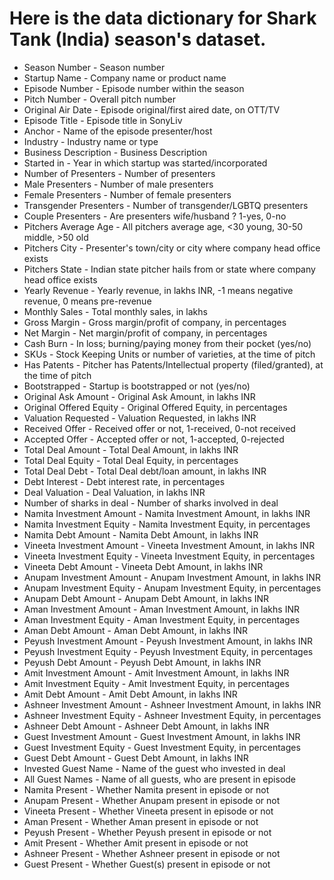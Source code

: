 # Here is the data dictionary for Shark Tank (India) season's dataset.

- Season Number - Season number
- Startup Name - Company name or product name
- Episode Number - Episode number within the season
- Pitch Number - Overall pitch number
- Original Air Date - Episode original/first aired date, on OTT/TV
- Episode Title - Episode title in SonyLiv
- Anchor - Name of the episode presenter/host
- Industry - Industry name or type
- Business Description - Business Description
- Started in - Year in which startup was started/incorporated
- Number of Presenters - Number of presenters
- Male Presenters - Number of male presenters
- Female Presenters - Number of female presenters
- Transgender Presenters - Number of transgender/LGBTQ presenters
- Couple Presenters - Are presenters wife/husband ? 1-yes, 0-no
- Pitchers Average Age - All pitchers average age, <30 young, 30-50 middle, >50 old
- Pitchers City - Presenter's town/city or city where company head office exists
- Pitchers State - Indian state pitcher hails from or state where company head office exists
- Yearly Revenue - Yearly revenue, in lakhs INR, -1 means negative revenue, 0 means pre-revenue
- Monthly Sales - Total monthly sales, in lakhs
- Gross Margin - Gross margin/profit of company, in percentages
- Net Margin - Net margin/profit of company, in percentages
- Cash Burn - In loss; burning/paying money from their pocket (yes/no)
- SKUs - Stock Keeping Units or number of varieties, at the time of pitch
- Has Patents - Pitcher has Patents/Intellectual property (filed/granted), at the time of pitch
- Bootstrapped - Startup is bootstrapped or not (yes/no)
- Original Ask Amount - Original Ask Amount, in lakhs INR
- Original Offered Equity - Original Offered Equity, in percentages
- Valuation Requested - Valuation Requested, in lakhs INR
- Received Offer - Received offer or not, 1-received, 0-not received
- Accepted Offer - Accepted offer or not, 1-accepted, 0-rejected
- Total Deal Amount - Total Deal Amount, in lakhs INR
- Total Deal Equity - Total Deal Equity, in percentages
- Total Deal Debt - Total Deal debt/loan amount, in lakhs INR
- Debt Interest - Debt interest rate, in percentages
- Deal Valuation - Deal Valuation, in lakhs INR
- Number of sharks in deal - Number of sharks involved in deal
- Namita Investment Amount - Namita Investment Amount, in lakhs INR
- Namita Investment Equity - Namita Investment Equity, in percentages
- Namita Debt Amount - Namita Debt Amount, in lakhs INR
- Vineeta Investment Amount - Vineeta Investment Amount, in lakhs INR
- Vineeta Investment Equity - Vineeta Investment Equity, in percentages
- Vineeta Debt Amount - Vineeta Debt Amount, in lakhs INR
- Anupam Investment Amount - Anupam Investment Amount, in lakhs INR
- Anupam Investment Equity - Anupam Investment Equity, in percentages
- Anupam Debt Amount - Anupam Debt Amount, in lakhs INR
- Aman Investment Amount - Aman Investment Amount, in lakhs INR
- Aman Investment Equity - Aman Investment Equity, in percentages
- Aman Debt Amount - Aman Debt Amount, in lakhs INR
- Peyush Investment Amount - Peyush Investment Amount, in lakhs INR
- Peyush Investment Equity - Peyush Investment Equity, in percentages
- Peyush Debt Amount - Peyush Debt Amount, in lakhs INR
- Amit Investment Amount - Amit Investment Amount, in lakhs INR
- Amit Investment Equity - Amit Investment Equity, in percentages
- Amit Debt Amount - Amit Debt Amount, in lakhs INR
- Ashneer Investment Amount - Ashneer Investment Amount, in lakhs INR
- Ashneer Investment Equity - Ashneer Investment Equity, in percentages
- Ashneer Debt Amount - Ashneer Debt Amount, in lakhs INR
- Guest Investment Amount - Guest Investment Amount, in lakhs INR
- Guest Investment Equity - Guest Investment Equity, in percentages
- Guest Debt Amount - Guest Debt Amount, in lakhs INR
- Invested Guest Name - Name of the guest who invested in deal
- All Guest Names - Name of all guests, who are present in episode
- Namita Present - Whether Namita present in episode or not
- Anupam Present - Whether Anupam present in episode or not
- Vineeta Present - Whether Vineeta present in episode or not
- Aman Present - Whether Aman present in episode or not
- Peyush Present - Whether Peyush present in episode or not
- Amit Present - Whether Amit present in episode or not
- Ashneer Present - Whether Ashneer present in episode or not
- Guest Present - Whether Guest(s) present in episode or not